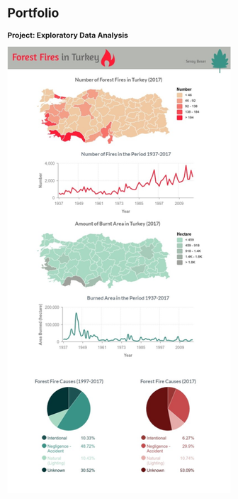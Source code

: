 # Portfolio

###  Project: Exploratory Data Analysis

![alt text](https://github.com/SerayBeser/portfolio/blob/master/images/Project1.jpg)
 
